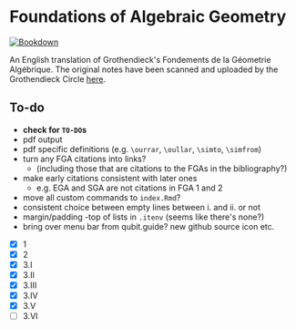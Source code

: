 # Foundations of Algebraic Geometry

[![Bookdown](https://github.com/thosgood/fga/actions/workflows/main.yml/badge.svg)](https://github.com/thosgood/fga/actions/workflows/main.yml)

An English translation of Grothendieck's Fondements de la Géometrie Algébrique.
The original notes have been scanned and uploaded by the Grothendieck Circle [here](https://webusers.imj-prg.fr/~leila.schneps/grothendieckcircle/FGA.pdf).

## To-do

- **check for `TO-DO`s**
- pdf output
- pdf specific definitions (e.g. `\ourrar`, `\oullar`, `\simto`, `\simfrom`)
- turn any FGA citations into links?
    + (including those that are citations to the FGAs in the bibliography?)
- make early citations consistent with later ones
    + e.g. EGA and SGA are not citations in FGA 1 and 2
- move all custom commands to `index.Rmd`?
- consistent choice between empty lines between i. and ii. or not
- margin/padding -top of lists in `.itenv` (seems like there's none?)
- bring over menu bar from qubit.guide? new github source icon etc.

- [x] 1
- [x] 2
- [x] 3.I
- [x] 3.II
- [x] 3.III
- [x] 3.IV
- [x] 3.V
- [ ] 3.VI
